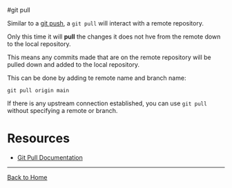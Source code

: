 #git pull

Similar to a [git push](./PUSH.md), a `git pull` will interact with a remote repository.

Only this time it will **pull** the changes it does not hve from the remote down to the local repository. 

This means any commits made that are on the remote repository will be pulled down and added to the local repository. 

This can be done by adding te remote name and branch name:

```
git pull origin main
```

If there is any upstream connection established, you can use `git pull` without specifying a remote or branch.

# Resources

- [Git Pull Documentation](https://git-scm.com/docs/git-pull)

---

[Back to Home](../README.md)
